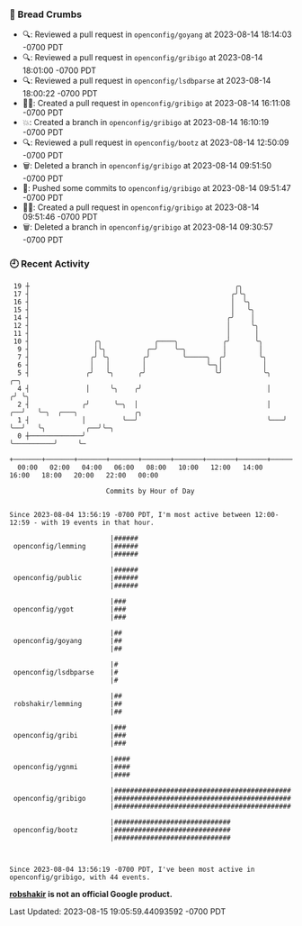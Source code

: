 ### 🍞 Bread Crumbs

 * 🔍: Reviewed a pull request in  `openconfig/goyang` at 2023-08-14 18:14:03 -0700 PDT
 * 🔍: Reviewed a pull request in  `openconfig/gribigo` at 2023-08-14 18:01:00 -0700 PDT
 * 🔍: Reviewed a pull request in  `openconfig/lsdbparse` at 2023-08-14 18:00:22 -0700 PDT
 * ✍🏼: Created a pull request in `openconfig/gribigo` at 2023-08-14 16:11:08 -0700 PDT
 * 💥: Created a branch in `openconfig/gribigo` at 2023-08-14 16:10:19 -0700 PDT
 * 🔍: Reviewed a pull request in  `openconfig/bootz` at 2023-08-14 12:50:09 -0700 PDT
 * 🗑: Deleted a branch in `openconfig/gribigo` at 2023-08-14 09:51:50 -0700 PDT
 * 🚢: Pushed some commits to `openconfig/gribigo` at 2023-08-14 09:51:47 -0700 PDT
 * ✍🏼: Created a pull request in `openconfig/gribigo` at 2023-08-14 09:51:46 -0700 PDT
 * 🗑: Deleted a branch in `openconfig/gribigo` at 2023-08-14 09:30:57 -0700 PDT

### 🕘 Recent Activity
```
 19 ┼                                                   ╭╮
 17 ┤                                                  ╭╯╰╮
 16 ┤                                                  │  ╰╮
 15 ┤                                                  │   ╰╮
 14 ┤                                                 ╭╯    │
 12 ┤                                                 │     ╰╮
 11 ┤                                                 │      │
 10 ┤                ╭╮             ╭────╮           ╭╯      ╰╮
  9 ┤                │╰╮          ╭─╯    ╰─╮         │        │
  7 ┤               ╭╯ ╰╮        ╭╯        ╰─────╮  ╭╯        ╰╮
  6 ┤               │   │        │               ╰─╮│          │
  5 ┤              ╭╯   ╰╮      ╭╯                 ╰╯          ╰╮       ╭─╮
  4 ┤              │     ╰╮    ╭╯                               │      ╭╯ ╰╮
  2 ┤             ╭╯      ╰─╮  │                                │   ╭──╯   ╰─╮  ╭───╮              ╭╮
  1 ┤             │         ╰──╯                                ╰───╯        ╰──╯   ╰╮          ╭──╯╰─╮
  0 ┼─────────────╯                                                                  ╰──────────╯     ╰─
    +───────+───────+───────+───────+───────+───────+───────+───────+───────+───────+───────+───────+────
  00:00   02:00   04:00   06:00   08:00   10:00   12:00   14:00   16:00   18:00   20:00   22:00   00:00   

						Commits by Hour of Day


Since 2023-08-04 13:56:19 -0700 PDT, I'm most active between 12:00-12:59 - with 19 events in that hour.

```



```
                         |######
 openconfig/lemming      |######
                         |######

                         |######
 openconfig/public       |######
                         |######

                         |###
 openconfig/ygot         |###
                         |###

                         |##
 openconfig/goyang       |##
                         |##

                         |#
 openconfig/lsdbparse    |#
                         |#

                         |##
 robshakir/lemming       |##
                         |##

                         |###
 openconfig/gribi        |###
                         |###

                         |####
 openconfig/ygnmi        |####
                         |####

                         |############################################
 openconfig/gribigo      |############################################
                         |############################################

                         |#############################
 openconfig/bootz        |#############################
                         |#############################



Since 2023-08-04 13:56:19 -0700 PDT, I've been most active in openconfig/gribigo, with 44 events.

```
**[robshakir](mailto:robjs@google.com) is not an official Google product.**  


Last Updated: 2023-08-15 19:05:59.44093592 -0700 PDT
